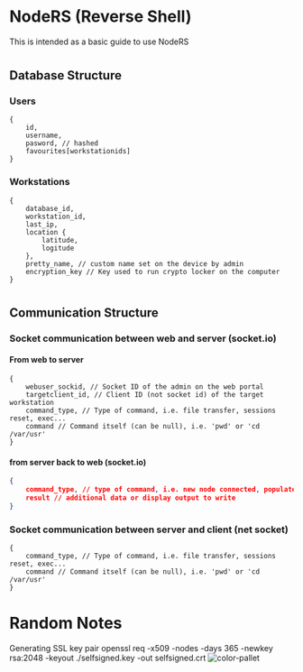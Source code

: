 # NodeRS (Reverse Shell)
This is intended as a basic guide to use NodeRS
#
## Database Structure

### Users
```
{
    id,
    username,
    pasword, // hashed
    favourites[workstationids]
}
```
### Workstations
```
{
    database_id,
    workstation_id,
    last_ip,
    location {
        latitude,
        logitude
    },
    pretty_name, // custom name set on the device by admin
    encryption_key // Key used to run crypto locker on the computer
}
```
#
## Communication Structure
### Socket communication between web and server (socket.io)
#### From web to server
```
{
    webuser_sockid, // Socket ID of the admin on the web portal
    targetclient_id, // Client ID (not socket id) of the target workstation
    command_type, // Type of command, i.e. file transfer, sessions reset, exec...
    command // Command itself (can be null), i.e. 'pwd' or 'cd /var/usr'
}
```
#### from server back to web (socket.io)
```json
{
    command_type, // type of command, i.e. new node connected, populate something on page
    result // additional data or display output to write
}
```

### Socket communication between server and client (net socket)
```
{
    command_type, // Type of command, i.e. file transfer, sessions reset, exec...
    command // Command itself (can be null), i.e. 'pwd' or 'cd /var/usr'
}
```

# Random Notes
Generating SSL key pair
openssl req -x509 -nodes -days 365 -newkey rsa:2048 -keyout ./selfsigned.key -out selfsigned.crt
![color-pallet](https://user-images.githubusercontent.com/5490465/130366793-7ab4e05b-e3db-491b-85a8-164457079e80.png)
